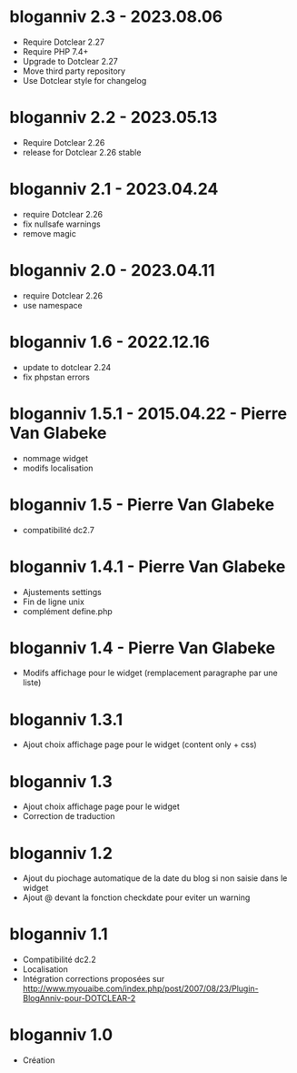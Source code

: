 bloganniv 2.3 - 2023.08.06
===========================================================
* Require Dotclear 2.27
* Require PHP 7.4+
* Upgrade to Dotclear 2.27
* Move third party repository
* Use Dotclear style for changelog

bloganniv 2.2 - 2023.05.13
===========================================================
* Require Dotclear 2.26
* release for Dotclear 2.26 stable

bloganniv 2.1 - 2023.04.24
===========================================================
* require Dotclear 2.26
* fix nullsafe warnings
* remove magic

bloganniv 2.0 - 2023.04.11
===========================================================
* require Dotclear 2.26
* use namespace

bloganniv 1.6 - 2022.12.16
===========================================================
* update to dotclear 2.24
* fix phpstan errors

bloganniv 1.5.1 - 2015.04.22 - Pierre Van Glabeke
===========================================================
* nommage widget
* modifs localisation

bloganniv 1.5 - Pierre Van Glabeke
===========================================================
* compatibilité dc2.7

bloganniv 1.4.1 - Pierre Van Glabeke
===========================================================
* Ajustements settings
* Fin de ligne unix
* complément define.php

bloganniv 1.4 - Pierre Van Glabeke
===========================================================
* Modifs affichage pour le widget (remplacement paragraphe par une liste)

bloganniv 1.3.1
===========================================================
* Ajout choix affichage page pour le widget (content only + css)

bloganniv 1.3
===========================================================
* Ajout choix affichage page pour le widget
* Correction de traduction

bloganniv 1.2
===========================================================
* Ajout du piochage automatique de la date du blog si non saisie dans le widget
* Ajout @ devant la fonction checkdate pour eviter un warning

bloganniv 1.1
===========================================================
* Compatibilité dc2.2
* Localisation
* Intégration corrections proposées sur http://www.myouaibe.com/index.php/post/2007/08/23/Plugin-BlogAnniv-pour-DOTCLEAR-2

bloganniv 1.0
===========================================================
* Création